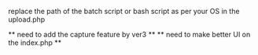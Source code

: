 replace the path of the batch script or bash script as per your OS in the upload.php


** need to add the capture feature by ver3 ** 
** need to make better UI on the index.php **
